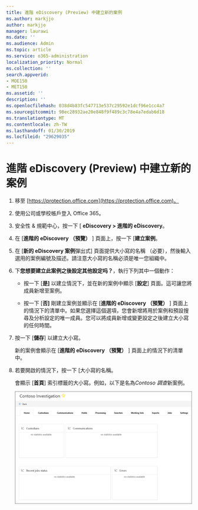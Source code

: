 ```yaml
---
title: 進階 eDiscovery (Preview) 中建立新的案例
ms.author: markjjo
author: markjjo
manager: laurawi
ms.date: ''
ms.audience: Admin
ms.topic: article
ms.service: o365-administration
localization_priority: Normal
ms.collection: ''
search.appverid:
- MOE150
- MET150
ms.assetid: ''
description: ''
ms.openlocfilehash: 038d4b83fc547713e537c29592e1dcf96e1cc4a7
ms.sourcegitcommit: 98ec28932ae20e848f9f489c3c78e4a7edab6d18
ms.translationtype: MT
ms.contentlocale: zh-TW
ms.lasthandoff: 01/30/2019
ms.locfileid: "29629035"
---
```

# <a name="create-a-new-case-in-advanced-ediscovery-preview"></a>進階 eDiscovery (Preview) 中建立新的案例    

1. 移至 [https://protection.office.com](https://protection.office.com)。
    
2. 使用公司或學校帳戶登入 Office 365。
    
3. 安全性 & 規範中心，按一下 [ **eDiscovery > 進階的 eDiscovery**。
 
4. 在 [**進階的 eDiscovery （預覽）** ] 頁面上，按一下 [**建立案例**。
    
5. 在 [**新的 eDiscovery 案例**彈出式] 頁面提供大小寫的名稱 （必要），然後輸入選用的案例編號及描述。請注意大小寫的名稱必須是唯一您組織中。

6. 下**您想要建立此案例之後設定其他設定吗？**，執行下列其中一個動作：

    - 按一下 [**是]** 以建立情況下，並在新的案例中顯示 [**設定**] 頁面。這可讓您將成員新增至案例。
    
    - 按一下 [**否]** 剛建立案例並顯示在 [**進階的 eDiscovery （預覽）** ] 頁面上的情況下的清單中。如果您選擇這個選項，您會新增將用於案例和預設搜尋及分析設定的唯一成員。您可以將成員新增或變更設定之後建立大小寫的任何時間。

7. 按一下 [**儲存**] 以建立大小寫。

    新的案例會顯示在 [**進階的 eDiscovery （預覽）** ] 頁面上的情況下的清單中。 

8. 若要開啟的情況下，按一下 [大小寫的名稱。 

    會顯示 [**首頁**] 索引標籤的大小寫。例如，以下是名為*Contoso 調查*新案例。

    ![進階 ediscovery 的新案例的 [常用] 索引標籤](../media/newAeDcase.png)
